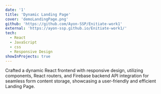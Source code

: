 ```yaml
---
date: '1'
title: 'Dynamic Landing Page'
cover: 'demoLandingPage.png'
github: 'https://github.com/Ayon-SSP/Enitiate-work1'
external: 'https://ayon-ssp.github.io/Enitiate-work1/'
tech:
  - React
  - JavaScript
  - css
  - Responsive Design
showInProjects: true
---
```


Crafted a dynamic React frontend with responsive design, utilizing components, React routers, and Firebase backend API integration for seamless form content storage, showcasing a user-friendly and efficient Landing Page.
